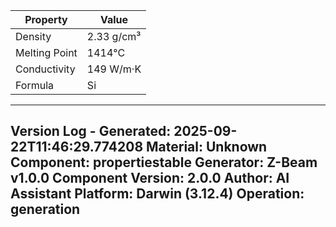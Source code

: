 | Property | Value |
|----------|-------|
| Density | 2.33 g/cm³ |
| Melting Point | 1414°C |
| Conductivity | 149 W/m·K |
| Formula | Si |


---
Version Log - Generated: 2025-09-22T11:46:29.774208
Material: Unknown
Component: propertiestable
Generator: Z-Beam v1.0.0
Component Version: 2.0.0
Author: AI Assistant
Platform: Darwin (3.12.4)
Operation: generation
---